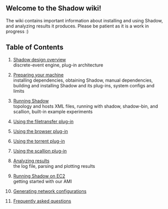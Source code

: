 ## Welcome to the Shadow wiki! 

The wiki contains important information about installing and using Shadow, and analyzing results it produces. Please be patient as it is a work in progress :)

## Table of Contents

1. [Shadow design overview](wiki/Shadow-design-overview)  
discrete-event engine, plug-in architecture

1. [Preparing your machine](wiki/Preparing-your-machine)  
installing dependencies, obtaining Shadow, manual dependencies, building and installing Shadow and its plug-ins, system configs and limits

1. [Running Shadow](wiki/Running-Shadow)  
topology and hosts XML files, running with shadow, shadow-bin, and scallion, built-in example experiments

1. [Using the filetransfer plug-in](wiki/Using-the-filetransfer-plug-in)  

1. [Using the browser plug-in](wiki/Using-the-browser-plug-in)  

1. [Using the torrent plug-in](wiki/Using-the-torrent-plug-in)  

1. [Using the scallion plug-in](wiki/Using-the-scallion-plug-in)  

1. [Analyzing results](wiki/Analyzing-results)  
the log file, parsing and plotting results

1. [Running Shadow on EC2](wiki/Running-Shadow-on-EC2)  
getting started with our AMI

1. [Generating network configurations](wiki/Generating-network-configurations)  

1. [Frequently asked questions](wiki/Frequently-asked-questions)  
